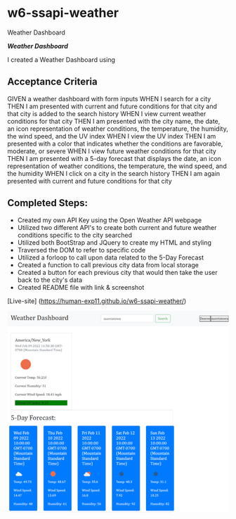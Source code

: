 # w6-ssapi-weather
Weather Dashboard

***Weather Dashboard***

I created a Weather Dashboard using 

## Acceptance Criteria

GIVEN a weather dashboard with form inputs
WHEN I search for a city
THEN I am presented with current and future conditions for that city and that city is added to the search history
WHEN I view current weather conditions for that city
THEN I am presented with the city name, the date, an icon representation of weather conditions, the temperature, the humidity, the wind speed, and the UV index
WHEN I view the UV index
THEN I am presented with a color that indicates whether the conditions are favorable, moderate, or severe
WHEN I view future weather conditions for that city
THEN I am presented with a 5-day forecast that displays the date, an icon representation of weather conditions, the temperature, the wind speed, and the humidity
WHEN I click on a city in the search history
THEN I am again presented with current and future conditions for that city


## Completed Steps:

* Created my own API Key using the Open Weather API webpage
* Utilized two different API's to create both current and future weather conditions specific to the city searched
* Utilized both BootStrap and JQuery to create my HTML and styling
* Traversed the DOM to refer to specific code 
* Utilized a forloop to call upon data related to the 5-Day Forecast
* Created  a function to call previous city data from local storage
* Created a button for each previous city that would then take the user back to the city's data
* Created README file with link & screenshot

[Live-site] (https://human-exp11.github.io/w6-ssapi-weather/)

![Screenshot](./git-images/ssweathernew.png)
